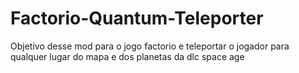 # Factorio-Quantum-Teleporter
Objetivo desse mod para o jogo factorio e teleportar o jogador para qualquer lugar do mapa e dos planetas da dlc space age
